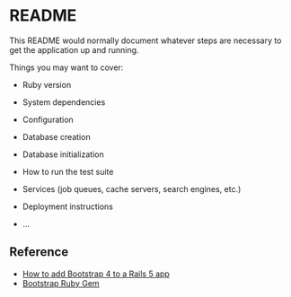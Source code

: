 # README

This README would normally document whatever steps are necessary to get the
application up and running.

Things you may want to cover:

* Ruby version

* System dependencies

* Configuration

* Database creation

* Database initialization

* How to run the test suite

* Services (job queues, cache servers, search engines, etc.)

* Deployment instructions

* ...

## Reference

- [How to add Bootstrap 4 to a Rails 5 app](https://medium.com/@biancapower/how-to-add-bootstrap-4-to-a-rails-5-app-650118459a1e)
- [Bootstrap Ruby Gem](https://github.com/twbs/bootstrap-rubygem)
